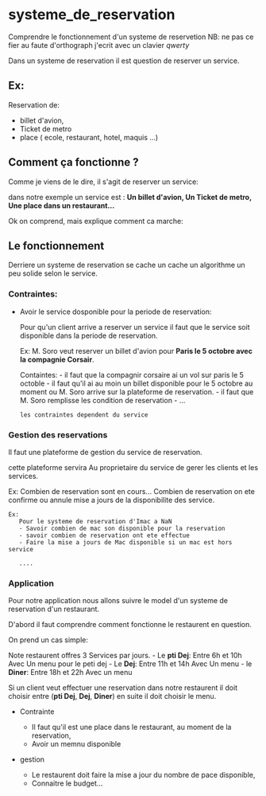 # systeme_de_reservation
Comprendre le fonctionnement d'un systeme de reservetion
NB:  ne pas ce fier au faute d'orthograph j'ecrit avec un clavier *qwerty*

Dans un systeme de reservation il est question de reserver un service.

## Ex:
Reservation de:
- billet d'avion,
- Ticket de metro
- place ( ecole, restaurant, hotel, maquis ...)

## Comment ça fonctionne ?

Comme je viens de le dire, il s'agit de reserver un service:
 
 dans notre exemple un service est : **Un billet d'avion, Un Ticket de metro, Une place dans un restaurant...**
 
Ok on comprend, mais explique comment ca marche:

## Le fonctionnement

Derriere un systeme de reservation se cache un cache un algorithme un peu solide selon le service.

### Contraintes:

- Avoir le service dosponible pour la periode de reservation:
  
  Pour qu'un client arrive a reserver un service il faut que le service soit disponible dans la periode de reservation.
  
  Ex:
    M. Soro veut reserver un billet d'avion pour **Paris le 5 octobre avec la compagnie Corsair**.
    
    Containtes:
      - il faut que la compagnir corsaire ai un vol sur paris le 5 octoble
      - il faut qu'il ai au moin un billet disponible pour le 5 octobre au moment ou M. Soro arrive sur la plateforme de reservation.
      - il faut que M. Soro remplisse les condition de reservation
      - ...
      
      les contraintes dependent du service
      
      
### Gestion des reservations

  Il faut une plateforme de gestion du service de reservation.
  
  cette plateforme servira Au proprietaire du service de gerer les clients et les services.
  
  Ex:
    Combien de reservation sont en cours...
    Combien de reservation on ete confirme ou annule
    mise a jours de la disponibilite des service.

    Ex:
       Pour le systeme de reservation d'Imac a NaN
       - Savoir combien de mac son disponible pour la reservation
       - savoir combien de reservation ont ete effectue
       - Faire la mise a jours de Mac disponible si un mac est hors service
       
       ....
 
 ### Application
 
 Pour notre application nous allons suivre le model d'un systeme de reservation d'un restaurant.
 
D'abord il faut comprendre comment fonctionne le restaurent en question.

On prend un cas simple:

  Note restaurent offres 3 Services par jours.
    - Le **pti Dej**: Entre 6h et 10h Avec Un menu pour le peti dej
    - Le **Dej**: Entre 11h et 14h Avec Un menu
    - le **Diner**: Entre 18h et 22h Avec un menu
    
  Si un client veut effectuer une reservation dans notre restaurent il doit choisir entre (**pti Dej**, **Dej**, **Diner**)
  en suite il doit choisir le menu.
  

  - Contrainte
    - Il faut qu'il est une place dans le restaurant, au moment de la reservation,
    - Avoir un memnu disponible
  
  - gestion 
    - Le restaurent doit faire la mise a jour du nombre de pace disponible,
    - Connaitre le budget...
    

  
